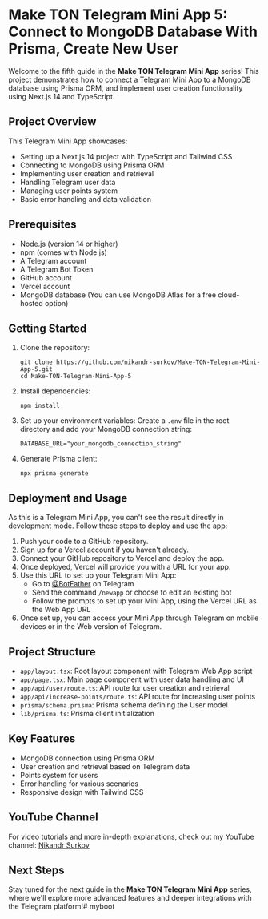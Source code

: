 # Make TON Telegram Mini App 5: Connect to MongoDB Database With Prisma, Create New User

Welcome to the fifth guide in the **Make TON Telegram Mini App** series! This project demonstrates how to connect a Telegram Mini App to a MongoDB database using Prisma ORM, and implement user creation functionality using Next.js 14 and TypeScript.

## Project Overview

This Telegram Mini App showcases:
- Setting up a Next.js 14 project with TypeScript and Tailwind CSS
- Connecting to MongoDB using Prisma ORM
- Implementing user creation and retrieval
- Handling Telegram user data
- Managing user points system
- Basic error handling and data validation

## Prerequisites

- Node.js (version 14 or higher)
- npm (comes with Node.js)
- A Telegram account
- A Telegram Bot Token
- GitHub account
- Vercel account
- MongoDB database (You can use MongoDB Atlas for a free cloud-hosted option)

## Getting Started

1. Clone the repository:
   ```
   git clone https://github.com/nikandr-surkov/Make-TON-Telegram-Mini-App-5.git
   cd Make-TON-Telegram-Mini-App-5
   ```

2. Install dependencies:
   ```
   npm install
   ```

3. Set up your environment variables:
   Create a `.env` file in the root directory and add your MongoDB connection string:
   ```
   DATABASE_URL="your_mongodb_connection_string"
   ```

4. Generate Prisma client:
   ```
   npx prisma generate
   ```

## Deployment and Usage

As this is a Telegram Mini App, you can't see the result directly in development mode. Follow these steps to deploy and use the app:

1. Push your code to a GitHub repository.
2. Sign up for a Vercel account if you haven't already.
3. Connect your GitHub repository to Vercel and deploy the app.
4. Once deployed, Vercel will provide you with a URL for your app.
5. Use this URL to set up your Telegram Mini App:
   - Go to [@BotFather](https://t.me/BotFather) on Telegram
   - Send the command `/newapp` or choose to edit an existing bot
   - Follow the prompts to set up your Mini App, using the Vercel URL as the Web App URL
6. Once set up, you can access your Mini App through Telegram on mobile devices or in the Web version of Telegram.

## Project Structure

- `app/layout.tsx`: Root layout component with Telegram Web App script
- `app/page.tsx`: Main page component with user data handling and UI
- `app/api/user/route.ts`: API route for user creation and retrieval
- `app/api/increase-points/route.ts`: API route for increasing user points
- `prisma/schema.prisma`: Prisma schema defining the User model
- `lib/prisma.ts`: Prisma client initialization

## Key Features

- MongoDB connection using Prisma ORM
- User creation and retrieval based on Telegram data
- Points system for users
- Error handling for various scenarios
- Responsive design with Tailwind CSS

## YouTube Channel

For video tutorials and more in-depth explanations, check out my YouTube channel:
[Nikandr Surkov](https://www.youtube.com/@NikandrSurkov)

## Next Steps

Stay tuned for the next guide in the **Make TON Telegram Mini App** series, where we'll explore more advanced features and deeper integrations with the Telegram platform!#   m y b o o t  
 